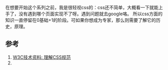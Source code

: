 在想要开始这个系列之前，我是很轻视css的：css还不简单，大概看一下就能上手了，没有遇到哪个页面实现不了呀。遇到问题就去google咯。
所以css方面的知识一直停留在0基础+1的阶段。可如果你想成为专家，那么则需要了解它的历史，原理。



## 参考
1. [W3C技术资料: 理解CSS规范](http://www.chinaw3c.org/archives/369/)
2. 
